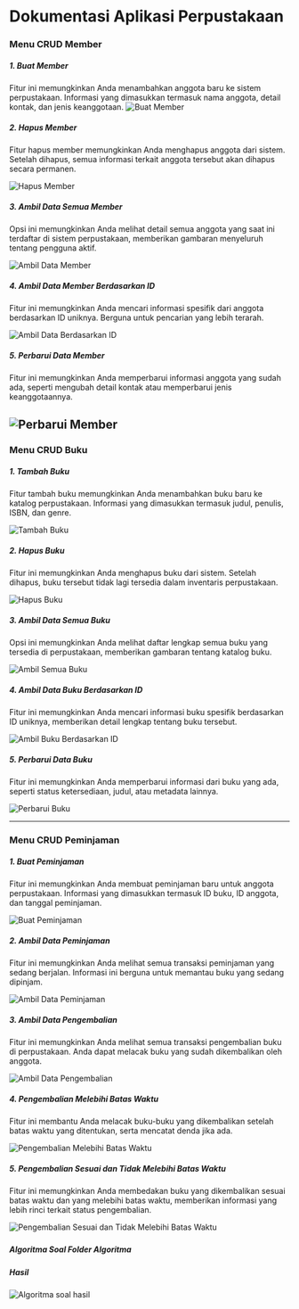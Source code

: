 # Dokumentasi Aplikasi Perpustakaan

### Menu CRUD Member

##### 1. Buat Member

Fitur ini memungkinkan Anda menambahkan anggota baru ke sistem perpustakaan. Informasi yang dimasukkan termasuk nama anggota, detail kontak, dan jenis keanggotaan.
![Buat Member](./screenshoot_library_app/members/create.png)

##### 2. Hapus Member

Fitur hapus member memungkinkan Anda menghapus anggota dari sistem. Setelah dihapus, semua informasi terkait anggota tersebut akan dihapus secara permanen.

![Hapus Member](./screenshoot_library_app/members/delete.png)

##### 3. Ambil Data Semua Member

Opsi ini memungkinkan Anda melihat detail semua anggota yang saat ini terdaftar di sistem perpustakaan, memberikan gambaran menyeluruh tentang pengguna aktif.

![Ambil Data Member](./screenshoot_library_app/members/get.png)

##### 4. Ambil Data Member Berdasarkan ID

Fitur ini memungkinkan Anda mencari informasi spesifik dari anggota berdasarkan ID uniknya. Berguna untuk pencarian yang lebih terarah.

![Ambil Data Berdasarkan ID](./screenshoot_library_app/members/get_id_members.png)

##### 5. Perbarui Data Member

Fitur ini memungkinkan Anda memperbarui informasi anggota yang sudah ada, seperti mengubah detail kontak atau memperbarui jenis keanggotaannya.

## ![Perbarui Member](./screenshoot_library_app/members/update.png)

### Menu CRUD Buku

##### 1. Tambah Buku

Fitur tambah buku memungkinkan Anda menambahkan buku baru ke katalog perpustakaan. Informasi yang dimasukkan termasuk judul, penulis, ISBN, dan genre.

![Tambah Buku](./screenshoot_library_app/book/create.png)

##### 2. Hapus Buku

Fitur ini memungkinkan Anda menghapus buku dari sistem. Setelah dihapus, buku tersebut tidak lagi tersedia dalam inventaris perpustakaan.

![Hapus Buku](./screenshoot_library_app/book/delete.png)

##### 3. Ambil Data Semua Buku

Opsi ini memungkinkan Anda melihat daftar lengkap semua buku yang tersedia di perpustakaan, memberikan gambaran tentang katalog buku.

![Ambil Semua Buku](./screenshoot_library_app/book/get.png)

##### 4. Ambil Data Buku Berdasarkan ID

Fitur ini memungkinkan Anda mencari informasi buku spesifik berdasarkan ID uniknya, memberikan detail lengkap tentang buku tersebut.

![Ambil Buku Berdasarkan ID](./screenshoot_library_app/book/get-id-books.png)

##### 5. Perbarui Data Buku

Fitur ini memungkinkan Anda memperbarui informasi dari buku yang ada, seperti status ketersediaan, judul, atau metadata lainnya.

![Perbarui Buku](./screenshoot_library_app/book/update.png)

---

### Menu CRUD Peminjaman

##### 1. Buat Peminjaman

Fitur ini memungkinkan Anda membuat peminjaman baru untuk anggota perpustakaan. Informasi yang dimasukkan termasuk ID buku, ID anggota, dan tanggal peminjaman.

![Buat Peminjaman](./screenshoot_library_app/peminjaman/create_pinjam.png)

##### 2. Ambil Data Peminjaman

Fitur ini memungkinkan Anda melihat semua transaksi peminjaman yang sedang berjalan. Informasi ini berguna untuk memantau buku yang sedang dipinjam.

![Ambil Data Peminjaman](./screenshoot_library_app/peminjaman/get_peminjaman.png)

##### 3. Ambil Data Pengembalian

Fitur ini memungkinkan Anda melihat semua transaksi pengembalian buku di perpustakaan. Anda dapat melacak buku yang sudah dikembalikan oleh anggota.

![Ambil Data Pengembalian](./screenshoot_library_app/peminjaman/get_pengembalian.png)

##### 4. Pengembalian Melebihi Batas Waktu

Fitur ini membantu Anda melacak buku-buku yang dikembalikan setelah batas waktu yang ditentukan, serta mencatat denda jika ada.

![Pengembalian Melebihi Batas Waktu](./screenshoot_library_app/peminjaman/pengembalian_melebihi_batas_waktu.png)

##### 5. Pengembalian Sesuai dan Tidak Melebihi Batas Waktu

Fitur ini memungkinkan Anda membedakan buku yang dikembalikan sesuai batas waktu dan yang melebihi batas waktu, memberikan informasi yang lebih rinci terkait status pengembalian.

![Pengembalian Sesuai dan Tidak Melebihi Batas Waktu](./screenshoot_library_app/peminjaman/pengembalian_sesuai_dan_tidak_melebihi_batas_waktu.png)

##### <h5>Algoritma Soal Folder Algoritma</h5>

##### Hasil

![Algoritma soal hasil](./screenshoot_algoritma/hasil.png)
